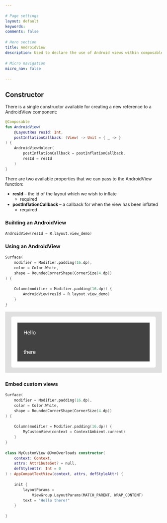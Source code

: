 ```yaml
---

# Page settings
layout: default
keywords:
comments: false

# Hero section
title: AndroidView
description: Used to declare the use of Android views within composables

# Micro navigation
micro_nav: false

---
```


## Constructor

There is a single constructor available for creating a new reference to a AndroidView component:

```kotlin
@Composable
fun AndroidView(
    @LayoutRes resId: Int, 
    postInflationCallback: (View) -> Unit = { _ -> }
) {
    AndroidViewHolder(
        postInflationCallback = postInflationCallback,
        resId = resId
    )
}
```

There are two available properties that we can pass to the AndroidView function:

* **resId** – the id of the layout which we wish to inflate
  * required
* **postInflationCallback** – a callback for when the view has been inflated
  * required

### Building an AndroidView

```kotlin
AndroidView(resId = R.layout.view_demo)
```

### Using an AndroidView

```kotlin
Surface(
    modifier = Modifier.padding(16.dp),
    color = Color.White,
    shape = RoundedCornerShape(CornerSize(4.dp))
) {

    Column(modifier = Modifier.padding(16.dp)) {
        AndroidView(resId = R.layout.view_demo)
    }
}
```

![Android View](/academy/foundation/media/androidview.png)

### Embed custom views

```kotlin
Surface(
    modifier = Modifier.padding(16.dp),
    color = Color.White,
    shape = RoundedCornerShape(CornerSize(4.dp))
) {

    Column(modifier = Modifier.padding(16.dp)) {
        MyCustomView(context = ContextAmbient.current)
    }
}

class MyCustomView @JvmOverloads constructor(
    context: Context,
    attrs: AttributeSet? = null,
    defStyleAttr: Int = 0
) : AppCompatTextView(context, attrs, defStyleAttr) {

    init {
        layoutParams = 
            ViewGroup.LayoutParams(MATCH_PARENT, WRAP_CONTENT)
        text = "Hello there!"
    }

}
```
